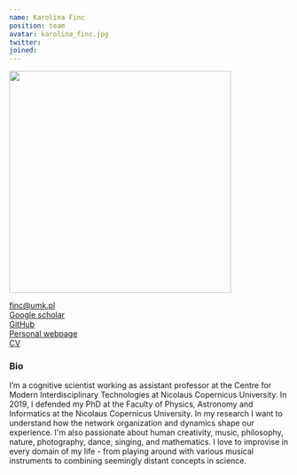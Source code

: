 ```yaml
---
name: Karolina Finc
position: team
avatar: karolina_finc.jpg
twitter:
joined: 
---
```

<img width="400" src="{{site.baseurl}}/images/people/{{page.avatar}}" data-action="zoom">


<i class="fa fa-envelope-o"></i><a href="mailto:finc@umk.pl"> finc@umk.pl</a><br>
<i class="fa fa-bar-chart"></i><a href="https://scholar.google.pl/citations?user=mBE4nHsAAAAJ&hl"> Google scholar</a><br>
<i class="fa fa-github"></i><a href="https://github.com/kfinc"> GitHub</a><br>
<i class="fa fa-home"></i><a href="https://kfinc.github.io"> Personal webpage</a><br>
<i class="fa fa-file"></i><a href="https://github.com/kfinc/cv/blob/master/Finc_CV.pdf"> CV</a> <br>




### Bio

I’m a cognitive scientist working as assistant professor at the Centre for Modern Interdisciplinary Technologies 
at Nicolaus Copernicus University. In 2019, I defended my PhD at the Faculty of Physics, Astronomy and Informatics 
at the Nicolaus Copernicus University. In my research I want to understand how the network organization and dynamics 
shape our experience. I'm also passionate about human creativity, music, 
philosophy, nature, photography, dance, singing, and mathematics. 
I love to improvise in every domain of my life - from playing around with various musical instruments to combining 
seemingly distant concepts in science.



